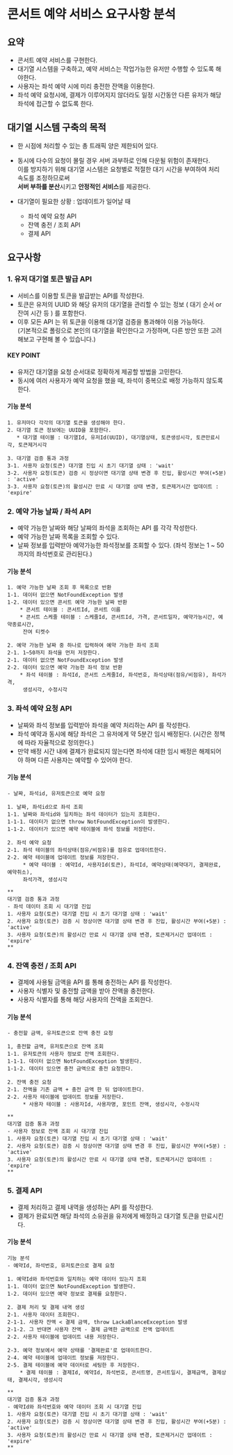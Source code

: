 # 콘서트 예약 서비스 요구사항 분석
## 요약
* 콘서트 예약 서비스를 구현한다.
* 대기열 시스템을 구축하고, 예약 서비스는 작업가능한 유저만 수행할 수 있도록 해야한다.
* 사용자는 좌석 예약 시에 미리 충전한 잔액을 이용한다.
* 좌석 예약 요청시에, 결제가 이루어지지 않더라도 일정 시간동안 다른 유저가 해당 좌석에 접근할 수 없도록 한다.
  
## 대기열 시스템 구축의 목적
* 한 시점에 처리할 수 있는 총 트래픽 양은 제한되어 있다.
* 동시에 다수의 요청이 몰릴 경우 서버 과부하로 인해 다운될 위험이 존재한다. <br/>
  이를 방지하기 위해 대기열 시스템은 요청별로 적절한 대기 시간을 부여하여 처리 속도를 조정하므로써 <br/>
  **서버 부하를 분산**시키고 **안정적인 서비스**를 제공한다.

* 대기열이 필요한 상황 : 업데이트가 일어날 때
   * 좌석 예약 요청 API
   * 잔액 충전 / 조회 API
   * 결제 API
   
## 요구사항
### 1. 유저 대기열 토큰 발급 API
* 서비스를 이용할 토큰을 발급받는 API를 작성한다.
* 토큰은 유저의 UUID 와 해당 유저의 대기열을 관리할 수 있는 정보 ( 대기 순서 or 잔여 시간 등 ) 를 포함한다.
* 이후 모든 API 는 위 토큰을 이용해 대기열 검증을 통과해야 이용 가능하다. </br>
  (기본적으로 폴링으로 본인의 대기열을 확인한다고 가정하며, 다른 방안 또한 고려해보고 구현해 볼 수 있습니다.)

#### KEY POINT
* 유저간 대기열을 요청 순서대로 정확하게 제공할 방법을 고민한다.
* 동시에 여러 사용자가 예약 요청을 했을 때, 좌석이 중복으로 배정 가능하지 않도록 한다.

#### 기능 분석
```
1. 유저마다 각각의 대기열 토큰을 생성해야 한다.
2. 대기열 토큰 정보에는 UUID을 포함한다.
   * 대기열 테이블 : 대기열Id, 유저Id(UUID), 대기열상태, 토큰생성시각, 토큰만료시각, 토큰제거시각

3. 대기열 검증 통과 과정
3-1. 사용자 요청(토큰) 대기열 진입 시 초기 대기열 상태 : 'wait'
3-2. 사용자 요청(토큰) 검증 시 정상이면 대기열 상태 변경 후 진입, 활성시간 부여(+5분) : 'active'
3-3. 사용자 요청(토큰)의 활성시간 만료 시 대기열 상태 변경, 토큰제거시간 업데이트 : 'expire'
```
### 2. 예약 가능 날짜 / 좌석 API
* 예약 가능한 날짜와 해당 날짜의 좌석을 조회하는 API 를 각각 작성한다.
* 예약 가능한 날짜 목록을 조회할 수 있다.
* 날짜 정보를 입력받아 예약가능한 좌석정보를 조회할 수 있다.
  (좌석 정보는 1 ~ 50 까지의 좌석번호로 관리된다.)
  
#### 기능 분석
```
1. 예약 가능한 날짜 조회 후 목록으로 반환
1-1. 데이터 없으면 NotFoundException 발생
1-2. 데이터 있으면 콘서트 예약 가능한 날짜 반환
    * 콘서트 테이블 : 콘서트Id, 콘서트 이름
    * 콘서트 스케줄 테이블 : 스케줄Id, 콘서트Id, 가격, 콘서트일자, 예약가능시간, 예약종료시간, 
     잔여 티켓수
     
2. 예약 가능한 날짜 중 하나로 입력하여 예약 가능한 좌석 조회
2-1. 1~50까지 좌석을 먼저 저장한다.
2-1. 데이터 없으면 NotFoundException 발생
2-2. 데이터 있으면 예약 가능한 좌석 정보 반환
    * 좌석 테이블 : 좌석Id, 콘서트 스케줄Id, 좌석번호, 좌석상태(점유/비점유), 좌석가격, 
     생성시각, 수정시각
```

### 3. 좌석 예약 요청 API
* 날짜와 좌석 정보를 입력받아 좌석을 예약 처리하는 API 를 작성한다.
* 좌석 예약과 동시에 해당 좌석은 그 유저에게 약 5분간 임시 배정된다. 
  (시간은 정책에 따라 자율적으로 정의한다.)
* 만약 배정 시간 내에 결제가 완료되지 않는다면 좌석에 대한 임시 배정은 해제되어야 하며 다른 사용자는 예약할 수 있어야 한다.

#### 기능 분석
```
- 날짜, 좌석id, 유저토큰으로 예약 요청

1. 날짜, 좌석id으로 좌석 조회
1-1. 날짜와 좌석id와 일치하는 좌석 데이터가 있는지 조회한다.
1-1-1. 데이터가 없으면 throw NotFoundException이 발생한다.
1-1-2. 데이터가 있으면 예약 테이블에 좌석 정보를 저장한다.

2. 좌석 예약 요청
2-1. 좌석 테이블의 좌석상태(점유/비점유)를 점유로 업데이트한다.
2-2. 예약 테이블에 업데이트 정보를 저장한다.
     * 예약 테이블 : 예약Id, 사용자Id(토큰), 좌석Id, 예약상태(예약대기, 결제완료, 예약취소), 
     좌석가격, 생성시각
     
**
대기열 검증 통과 과정
- 좌석 데이터 조회 시 대기열 진입 
1. 사용자 요청(토큰) 대기열 진입 시 초기 대기열 상태 : 'wait'
2. 사용자 요청(토큰) 검증 시 정상이면 대기열 상태 변경 후 진입, 활성시간 부여(+5분) : 'active'
3. 사용자 요청(토큰)의 활성시간 만료 시 대기열 상태 변경, 토큰제거시간 업데이트 : 'expire'
**
```

### 4. 잔액 충전 / 조회 API
* 결제에 사용될 금액을 API 를 통해 충전하는 API 를 작성한다.
* 사용자 식별자 및 충전할 금액을 받아 잔액을 충전한다.
* 사용자 식별자를 통해 해당 사용자의 잔액을 조회한다.

#### 기능 분석
```
- 충전할 금액, 유저토큰으로 잔액 충전 요청

1, 충전할 금액, 유저토큰으로 잔액 조회
1-1. 유저토큰의 사용자 정보로 잔액 조회한다.
1-1-1. 데이터 없으면 NotFoundException 발생힌다.
1-1-2. 데이터 있으면 충전 금액으로 충전 요청한다. 

2. 잔액 충전 요청 
2-1. 잔액을 기존 금액 + 충전 금액 한 뒤 업데이트한다.
2-2. 사용자 테이블에 업데이트 정보를 저장한다.
     * 사용자 테이블 : 사용자Id, 사용자명, 포인트 잔액, 생성시각, 수정시각

**
대기열 검증 통과 과정
- 사용자 정보로 잔액 조회 시 대기열 진입 
1. 사용자 요청(토큰) 대기열 진입 시 초기 대기열 상태 : 'wait'
2. 사용자 요청(토큰) 검증 시 정상이면 대기열 상태 변경 후 진입, 활성시간 부여(+5분) : 'active'
3. 사용자 요청(토큰)의 활성시간 만료 시 대기열 상태 변경, 토큰제거시간 업데이트 : 'expire'
**
```

### 5. 결제 API
* 결제 처리하고 결제 내역을 생성하는 API 를 작성한다.
* 결제가 완료되면 해당 좌석의 소유권을 유저에게 배정하고 대기열 토큰을 만료시킨다.

#### 기능 분석
```
기능 분석
- 예약Id, 좌석번호, 유저토큰으로 결제 요청

1. 예약Id와 좌석번호와 일치하는 예약 데이터 있는지 조회
1-1. 데이터 없으면 NotFoundException 발생한다.
1-2. 데이터 있으면 예약 정보로 결제를 요청한다.

2. 결제 처리 및 결제 내역 생성
2-1. 사용자 데이터 조회한다.
2-1-1. 사용자 잔액 < 결제 금액, throw LackaBlanceException 발생
2-1-2. 그 반대면 사용자 잔액 - 결제 금액한 금액으로 잔액 업데이트
2-2. 사용자 테이블에 업데이트 내용 저장한다.

2-3. 예약 정보에서 예약 상태를 '결제완료'로 업데이트한다.
2-4. 예약 테이블에 업데이트 정보를 저장한다.
2-5. 결제 테이블에 예약 데이터로 세팅한 후 저장한다.
    * 결제 테이블 : 결제Id, 예약Id, 좌석번호, 콘서트명, 콘서트일시, 결제금액, 결제상태, 결제시각, 생성시각

**
대기열 검증 통과 과정
- 예약Id와 좌석번호와 예약 데이터 조회 시 대기열 진입 
1. 사용자 요청(토큰) 대기열 진입 시 초기 대기열 상태 : 'wait'
2. 사용자 요청(토큰) 검증 시 정상이면 대기열 상태 변경 후 진입, 활성시간 부여(+5분) : 'active'
3. 사용자 요청(토큰)의 활성시간 만료 시 대기열 상태 변경, 토큰제거시간 업데이트 : 'expire'
**
```

